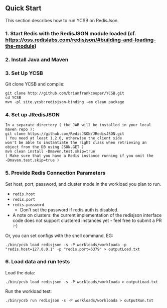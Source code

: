 <!--
Copyright (c) 2014 - 2020 YCSB contributors. All rights reserved.

Licensed under the Apache License, Version 2.0 (the "License"); you
may not use this file except in compliance with the License. You
may obtain a copy of the License at

http://www.apache.org/licenses/LICENSE-2.0

Unless required by applicable law or agreed to in writing, software
distributed under the License is distributed on an "AS IS" BASIS,
WITHOUT WARRANTIES OR CONDITIONS OF ANY KIND, either express or
implied. See the License for the specific language governing
permissions and limitations under the License. See accompanying
LICENSE file.
-->

## Quick Start

This section describes how to run YCSB on RedisJson. 

### 1. Start Redis with the RedisJSON module loaded (cf. https://oss.redislabs.com/redisjson/#building-and-loading-the-module)

### 2. Install Java and Maven

### 3. Set Up YCSB

Git clone YCSB and compile:

    git clone http://github.com/brianfrankcooper/YCSB.git
    cd YCSB
    mvn -pl site.ycsb:redisjson-binding -am clean package
	
### 4. Set up JRedisJSON
	In a separate directory ( the JAR will be installed in your local
	maven repo ):
	git clone https://github.com/RedisJSON/JRedisJSON.git 
	( You need at least 1.2.0, otherwise the client side
	won't be able to instantiate the right class when retrieving an
	object from the DB using JSON.GET )
	mvn clean install -Dmaven.test.skip=true
	( Make sure that you have a Redis instance running if you omit the
	-Dmaven.test.skip=true )

### 5. Provide Redis Connection Parameters
    
Set host, port, password, and cluster mode in the workload you plan to run. 

- `redis.host`
- `redis.port`
- `redis.password`
  * Don't set the password if redis auth is disabled.
- A note on clusters: the current implementation of the redisjson
  interface code does not support  clustered instances yet - feel free
  to submit a PR :-)

Or, you can set configs with the shell command, EG:

    ./bin/ycsb load redisjson -s -P workloads/workloada -p "redis.host=127.0.0.1" -p "redis.port=6379" > outputLoad.txt

### 6. Load data and run tests

Load the data:

    ./bin/ycsb load redisjson -s -P workloads/workloada > outputLoad.txt

Run the workload test:

    ./bin/ycsb run redisjson -s -P workloads/workloada > outputRun.txt
